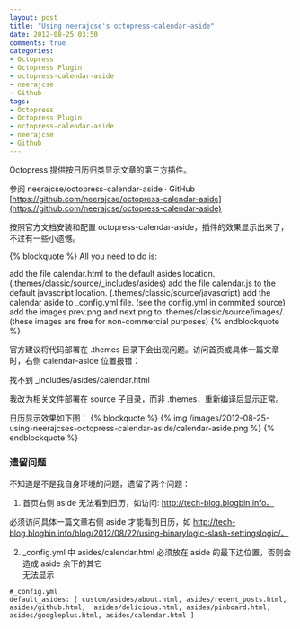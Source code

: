 ```yaml
---
layout: post
title: "Using neerajcse's octopress-calendar-aside"
date: 2012-08-25 03:50
comments: true
categories: 
- Octopress
- Octopress Plugin
- octopress-calendar-aside
- neerajcse
- Github
tags: 
- Octopress
- Octopress Plugin
- octopress-calendar-aside
- neerajcse
- Github
---
```


Octopress 提供按日历归类显示文章的第三方插件。

参阅
neerajcse/octopress-calendar-aside · GitHub 
[https://github.com/neerajcse/octopress-calendar-aside](https://github.com/neerajcse/octopress-calendar-aside)

按照官方文档安装和配置 octopress-calendar-aside，插件的效果显示出来了，不过有一些小遗憾。

<!--more-->

{% blockquote %}
All you need to do is:

add the file calendar.html to the default asides location. (.themes/classic/source/_includes/asides)
add the file calendar.js to the default javascript location. (.themes/classic/source/javascript)
add the calendar aside to _config.yml file. (see the config.yml in commited source)
add the images prev.png and next.png to .themes/classic/source/images/. (these images are free for non-commercial purposes)
{% endblockquote %}

官方建议将代码部署在 .themes 目录下会出现问题。访问首页或具体一篇文章时，右侧 calendar-aside 位置报错：

找不到 _includes/asides/calendar.html

我改为相关文件部署在 source 子目录，而非 .themes，重新编译后显示正常。


日历显示效果如下图：
{% blockquote %}
{% img /images/2012-08-25-using-neerajcses-octopress-calendar-aside/calendar-aside.png %}
{% endblockquote %}


### 遗留问题

不知道是不是我自身环境的问题，遗留了两个问题：

1. 首页右侧 aside 无法看到日历，如访问: http://tech-blog.blogbin.info。

必须访问具体一篇文章右侧 aside 才能看到日历，如 http://tech-blog.blogbin.info/blog/2012/08/22/using-binarylogic-slash-settingslogic/。

2. _config.yml 中 asides/calendar.html 必须放在 aside 的最下边位置，否则会造成 aside 余下的其它<section>无法显示
```
#_config.yml
default_asides: [ custom/asides/about.html, asides/recent_posts.html, asides/github.html,  asides/delicious.html, asides/pinboard.html, asides/googleplus.html, asides/calendar.html ]
```





